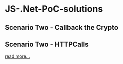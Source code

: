 # JS-.Net-PoC-solutions

## Scenario Two -  Callback the Crypto

## Scenario Two -  HTTPCalls
[read more...](/ScenarioTwo-HTTPCalls/Scenario%20Two%20-%20HTTP%20Calls/README.md)
